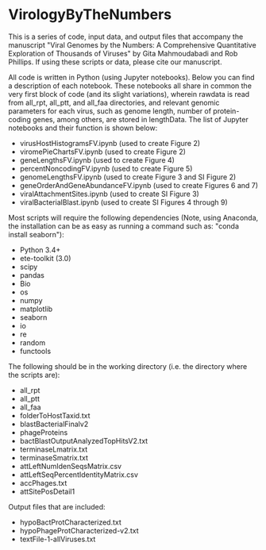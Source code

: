 # VirologyByTheNumbers
This is a series of code, input data, and output files that accompany the manuscript "Viral Genomes by the Numbers: A Comprehensive Quantitative Exploration of Thousands of Viruses" by Gita Mahmoudabadi and Rob Phillips. If using these scripts or data, please cite our manuscript. 

All code is written in Python (using Jupyter notebooks). Below you can find a description of each notebook. These notebooks all share in common the very first block of code (and its slight variations), wherein rawdata is read from all_rpt, all_ptt, and all_faa directories, and relevant genomic parameters for each virus, such as genome length, number of protein-coding genes, among others, are stored in lengthData. The list of Jupyter notebooks and their function is shown below: 

  * virusHostHistogramsFV.ipynb  (used to create Figure 2)
  * viromePieChartsFV.ipynb  (used to create Figure 2)
  * geneLengthsFV.ipynb	 (used to create Figure 4)
  * percentNoncodingFV.ipynb (used to create Figure 5)
  * genomeLengthsFV.ipynb (used to create Figure 3 and SI Figure 2)
  * geneOrderAndGeneAbundanceFV.ipynb (used to create Figures 6 and 7)
  * viralAttachmentSites.ipynb (used to create SI Figure 3) 
  * viralBacterialBlast.ipynb (used to create SI Figures 4 through 9) 

Most scripts will require the following dependencies (Note, using Anaconda, the installation can be as easy as running a command such as: "conda install seaborn"):
  * Python 3.4+
  * ete-toolkit (3.0) 
  * scipy 
  * pandas 
  * Bio
  * os
  * numpy
  * matplotlib
  * seaborn 
  * io
  * re
  * random
  * functools

The following should be in the working directory (i.e. the directory where the scripts are): 
 * all_rpt
 * all_ptt
 * all_faa
 * folderToHostTaxid.txt
 * blastBacterialFinalv2
 * phageProteins
 * bactBlastOutputAnalyzedTopHitsV2.txt
 * terminaseLmatrix.txt
 * terminaseSmatrix.txt
 * attLeftNumIdenSeqsMatrix.csv		
 * attLeftSeqPercentIdentityMatrix.csv	
 * accPhages.txt	
 * attSitePosDetail1	

Output files that are included:
  * hypoBactProtCharacterized.txt
  * hypoPhageProtCharacterized-v2.txt
  * textFile-1-allViruses.txt


			
			

		



